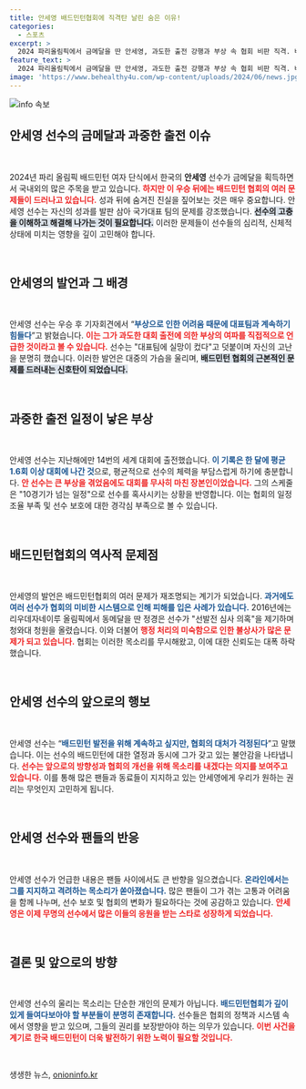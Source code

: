 ```yaml
---
title: 안세영 배드민턴협회에 직격탄 날린 숨은 이유!
categories:
  - 스포츠
excerpt: >
  2024 파리올림픽에서 금메달을 딴 안세영, 과도한 출전 강행과 부상 속 협회 비판 직격. 배드민턴협회의 문제점이 다시 도마 위에 오른 지금, 선수들의 목소리에 귀 기울여야 한다.
feature_text: >
  2024 파리올림픽에서 금메달을 딴 안세영, 과도한 출전 강행과 부상 속 협회 비판 직격. 배드민턴협회의 문제점이 다시 도마 위에 오른 지금, 선수들의 목소리에 귀 기울여야 한다.
image: 'https://www.behealthy4u.com/wp-content/uploads/2024/06/news.jpg'
---
```


<p><img src="https://www.behealthy4u.com/wp-content/uploads/2024/06/news.jpg" alt="info 속보" /></p>

<h2 data-ke-size="size26">안세영 선수의 금메달과 과중한 출전 이슈</h2>

<p data-ke-size="size16">&nbsp;</p>

<p>2024년 파리 올림픽 배드민턴 여자 단식에서 한국의 <b>안세영</b> 선수가 금메달을 획득하면서 국내외의 많은 주목을 받고 있습니다. <b><span style="color: #ee2323;">하지만 이 우승 뒤에는 배드민턴 협회의 여러 문제들이 드러나고 있습니다.</span></b> 성과 뒤에 숨겨진 진실을 짚어보는 것은 매우 중요합니다. 안세영 선수는 자신의 성과를 발판 삼아 국가대표 팀의 문제를 강조했습니다. <b><span style="background-color: #21538527;">선수의 고충을 이해하고 해결해 나가는 것이 필요합니다.</span></b> 이러한 문제들이 선수들의 심리적, 신체적 상태에 미치는 영향을 깊이 고민해야 합니다. </p>

<p data-ke-size="size16">&nbsp;</p>

<h2 data-ke-size="size26">안세영의 발언과 그 배경</h2>

<p data-ke-size="size16">&nbsp;</p>

<p>안세영 선수는 우승 후 기자회견에서 “<b><span style="color: #1a5490;">부상으로 인한 어려움 때문에 대표팀과 계속하기 힘들다</span></b>”고 밝혔습니다. <b><span style="color: #ee2323;">이는 그가 과도한 대회 출전에 의한 부상의 여파를 직접적으로 언급한 것이라고 볼 수 있습니다.</span></b> 선수는 "대표팀에 실망이 컸다"고 덧붙이며 자신의 고난을 분명히 했습니다. 이러한 발언은 대중의 가슴을 울리며, <b><span style="background-color: #21538527;">배드민턴 협회의 근본적인 문제를 드러내는 신호탄이 되었습니다.</span></b></p>

<p data-ke-size="size16">&nbsp;</p>

<h2 data-ke-size="size26">과중한 출전 일정이 낳은 부상</h2>

<p data-ke-size="size16">&nbsp;</p>

<p>안세영 선수는 지난해에만 14번의 세계 대회에 출전했습니다. <b><span style="color: #1a5490;">이 기록은 한 달에 평균 1.6회 이상 대회에 나간 것</span></b>으로, 평균적으로 선수의 체력을 부담스럽게 하기에 충분합니다. <b><span style="color: #ee2323;">안 선수는 큰 부상을 겪었음에도 대회를 무사히 마친 장본인이었습니다.</span></b> 그의 스케줄은 "10경기가 넘는 일정"으로 선수를 혹사시키는 상황을 반영합니다. 이는 협회의 일정 조율 부족 및 선수 보호에 대한 경각심 부족으로 볼 수 있습니다. </p>

<p data-ke-size="size16">&nbsp;</p>

<h2 data-ke-size="size26">배드민턴협회의 역사적 문제점</h2>

<p data-ke-size="size16">&nbsp;</p>

<p>안세영의 발언은 배드민턴협회의 여러 문제가 재조명되는 계기가 되었습니다. <b><span style="color: #1a5490;">과거에도 여러 선수가 협회의 미비한 시스템으로 인해 피해를 입은 사례가 있습니다.</span></b> 2016년에는 리우데자네이루 올림픽에서 동메달을 딴 정경은 선수가 "선발전 심사 의혹"을 제기하며 청와대 청원을 올렸습니다. 이와 더불어 <b><span style="color: #ee2323;">행정 처리의 미숙함으로 인한 불상사가 많은 문제가 되고 있습니다.</span></b> 협회는 이러한 목소리를 무시해왔고, 이에 대한 신뢰도는 대폭 하락했습니다.</p>

<p data-ke-size="size16">&nbsp;</p>

<h2 data-ke-size="size26">안세영 선수의 앞으로의 행보</h2>

<p data-ke-size="size16">&nbsp;</p>

<p>안세영 선수는 “<b><span style="color: #1a5490;">배드민턴 발전을 위해 계속하고 싶지만, 협회의 대처가 걱정된다</span></b>”고 말했습니다. 이는 선수의 배드민턴에 대한 열정과 동시에 그가 갖고 있는 불안감을 나타냅니다. <b><span style="color: #ee2323;">선수는 앞으로의 방향성과 협회의 개선을 위해 목소리를 내겠다는 의지를 보여주고 있습니다.</span></b> 이를 통해 많은 팬들과 동료들이 지지하고 있는 안세영에게 우리가 원하는 권리는 무엇인지 고민하게 됩니다.</p>

<p data-ke-size="size16">&nbsp;</p>

<h2 data-ke-size="size26">안세영 선수와 팬들의 반응</h2>

<p data-ke-size="size16">&nbsp;</p>

<p>안세영 선수가 언급한 내용은 팬들 사이에서도 큰 반향을 일으켰습니다. <b><span style="color: #1a5490;">온라인에서는 그를 지지하고 격려하는 목소리가 쏟아졌습니다.</span></b> 많은 팬들이 그가 겪는 고통과 어려움을 함께 나누며, 선수 보호 및 협회의 변화가 필요하다는 것에 공감하고 있습니다. <b><span style="color: #ee2323;">안세영은 이제 무명의 선수에서 많은 이들의 응원을 받는 스타로 성장하게 되었습니다.</span></b> </p>

<p data-ke-size="size16">&nbsp;</p>

<h2 data-ke-size="size26">결론 및 앞으로의 방향</h2>

<p data-ke-size="size16">&nbsp;</p>

<p>안세영 선수의 울리는 목소리는 단순한 개인의 문제가 아닙니다. <b><span style="color: #1a5490;">배드민턴협회가 깊이 있게 들여다보아야 할 부분들이 분명히 존재합니다.</span></b> 선수들은 협회의 정책과 시스템 속에서 영향을 받고 있으며, 그들의 권리를 보장받아야 하는 의무가 있습니다. <b><span style="color: #ee2323;">이번 사건을 계기로 한국 배드민턴이 더욱 발전하기 위한 노력이 필요할 것입니다.</span></b> </p>

<p data-ke-size="size16">&nbsp;</p>
생생한 뉴스, <a href="https://onioninfo.kr" rel="dofollow">onioninfo.kr</a>


